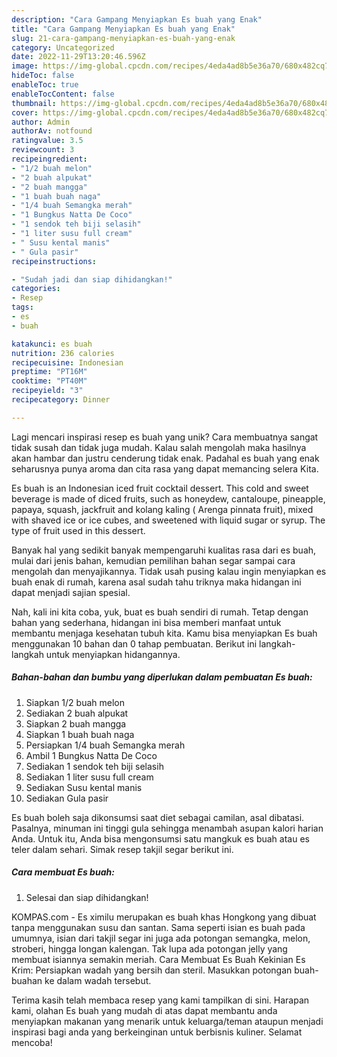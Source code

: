 ```yaml
---
description: "Cara Gampang Menyiapkan Es buah yang Enak"
title: "Cara Gampang Menyiapkan Es buah yang Enak"
slug: 21-cara-gampang-menyiapkan-es-buah-yang-enak
category: Uncategorized
date: 2022-11-29T13:20:46.596Z
image: https://img-global.cpcdn.com/recipes/4eda4ad8b5e36a70/680x482cq70/es-buah-foto-resep-utama.jpg
hideToc: false
enableToc: true
enableTocContent: false
thumbnail: https://img-global.cpcdn.com/recipes/4eda4ad8b5e36a70/680x482cq70/es-buah-foto-resep-utama.jpg
cover: https://img-global.cpcdn.com/recipes/4eda4ad8b5e36a70/680x482cq70/es-buah-foto-resep-utama.jpg
author: Admin
authorAv: notfound
ratingvalue: 3.5
reviewcount: 3
recipeingredient:
- "1/2 buah melon"
- "2 buah alpukat"
- "2 buah mangga"
- "1 buah buah naga"
- "1/4 buah Semangka merah"
- "1 Bungkus Natta De Coco"
- "1 sendok teh biji selasih"
- "1 liter susu full cream"
- " Susu kental manis"
- " Gula pasir"
recipeinstructions:

- "Sudah jadi dan siap dihidangkan!"
categories:
- Resep
tags:
- es
- buah

katakunci: es buah 
nutrition: 236 calories
recipecuisine: Indonesian
preptime: "PT16M"
cooktime: "PT40M"
recipeyield: "3"
recipecategory: Dinner

---
```





Lagi mencari inspirasi resep es buah yang unik? Cara membuatnya sangat tidak susah dan tidak juga mudah. Kalau salah mengolah maka hasilnya akan hambar dan justru cenderung tidak enak. Padahal es buah yang enak seharusnya punya aroma dan cita rasa yang dapat memancing selera Kita.





Es buah is an Indonesian iced fruit cocktail dessert. This cold and sweet beverage is made of diced fruits, such as honeydew, cantaloupe, pineapple, papaya, squash, jackfruit and kolang kaling ( Arenga pinnata fruit), mixed with shaved ice or ice cubes, and sweetened with liquid sugar or syrup. The type of fruit used in this dessert.

Banyak hal yang sedikit banyak mempengaruhi kualitas rasa dari es buah, mulai dari jenis bahan, kemudian pemilihan bahan segar sampai cara mengolah dan menyajikannya. Tidak usah pusing kalau ingin menyiapkan es buah enak di rumah, karena asal sudah tahu triknya maka hidangan ini dapat menjadi sajian spesial.






Nah, kali ini kita coba, yuk, buat es buah sendiri di rumah. Tetap dengan bahan yang sederhana, hidangan ini bisa memberi manfaat untuk membantu menjaga kesehatan tubuh kita. Kamu bisa menyiapkan Es buah menggunakan 10 bahan dan 0 tahap pembuatan. Berikut ini langkah-langkah untuk menyiapkan hidangannya.

<!--inarticleads1-->

##### Bahan-bahan dan bumbu yang diperlukan dalam pembuatan Es buah:

1. Siapkan 1/2 buah melon
1. Sediakan 2 buah alpukat
1. Siapkan 2 buah mangga
1. Siapkan 1 buah buah naga
1. Persiapkan 1/4 buah Semangka merah
1. Ambil 1 Bungkus Natta De Coco
1. Sediakan 1 sendok teh biji selasih
1. Sediakan 1 liter susu full cream
1. Sediakan  Susu kental manis
1. Sediakan  Gula pasir


Es buah boleh saja dikonsumsi saat diet sebagai camilan, asal dibatasi. Pasalnya, minuman ini tinggi gula sehingga menambah asupan kalori harian Anda. Untuk itu, Anda bisa mengonsumsi satu mangkuk es buah atau es teler dalam sehari. Simak resep takjil segar berikut ini. 

<!--inarticleads2-->

##### Cara membuat Es buah:


1. Selesai dan siap dihidangkan!

KOMPAS.com - Es ximilu merupakan es buah khas Hongkong yang dibuat tanpa menggunakan susu dan santan. Sama seperti isian es buah pada umumnya, isian dari takjil segar ini juga ada potongan semangka, melon, stroberi, hingga longan kalengan. Tak lupa ada potongan jelly yang membuat isiannya semakin meriah. Cara Membuat Es Buah Kekinian Es Krim: Persiapkan wadah yang bersih dan steril. Masukkan potongan buah-buahan ke dalam wadah tersebut. 

Terima kasih telah membaca resep yang kami tampilkan di sini. Harapan kami, olahan Es buah yang mudah di atas dapat membantu anda menyiapkan makanan yang menarik untuk keluarga/teman ataupun menjadi inspirasi bagi anda yang berkeinginan untuk berbisnis kuliner. Selamat mencoba!
